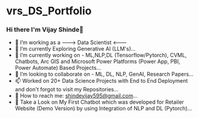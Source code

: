 # vrs_DS_Portfolio
### Hi there I'm Vijay Shinde👋
- 🤔 I’m working as a ---> Data Scientist <---
- 🌱 I’m currently Exploring Generative AI (LLM's)...
- 🔭 I’m currently working on - ML,NLP,DL (Tensorflow/Pytorch), CVML, Chatbots, Arc GIS and Microsoft Power Platforms (Power App, PBI, Power Automate) Based Projects...
- 👯 I’m looking to collaborate on - ML, DL, NLP, GenAI, Research Papers...
- 📫 Worked on 20+ Data Science Projects with End to End Deployment and don't forgot to visit my Repositories...
- 💬 How to reach me: shindevijay595@gmail.com...
- 🔭 Take a Look on My First Chatbot which was developed for Retailer Website (Demo Version) by using Integration of NLP and DL (Pytorch)...
